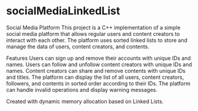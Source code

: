 # socialMediaLinkedList

Social Media Platform
This project is a C++ implementation of a simple social media platform that allows regular users and content creators to interact with each other. The platform uses sorted linked lists to store and manage the data of users, content creators, and contents.

Features
Users can sign up and remove their accounts with unique IDs and names.
Users can follow and unfollow content creators with unique IDs and names.
Content creators can share and remove contents with unique IDs and titles.
The platform can display the list of all users, content creators, followers, and contents in sorted order according to their IDs.
The platform can handle invalid operations and display warning messages.

Created with dynamic memory allocation based on Linked Lists.
